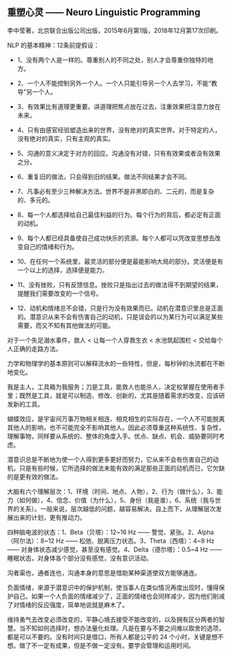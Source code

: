 ## 重塑心灵 —— Neuro Linguistic Programming

李中莹著，北京联合出版公司出版，2015年6月第1版，2018年12月第17次印刷。

NLP 的基本精神：12条前提假设：

- 1、没有两个人是一样的。尊重别人的不同之处，别人才会尊重你独特的地方。

- 2、一个人不能控制另外一个人。一个人只能引导另一个人去学习，不能“教导”另一个人。

- 3、有效果比有道理更重要。讲道理把焦点放在过去，注重效果把注意力放在未来。

- 4、只有由感官经验塑造出来的世界，没有绝对的真实世界。对于特定的人，没有绝对的真实，只有主观的真实。

- 5、沟通的意义决定于对方的回应。沟通没有对错，只有有效果或者没有效果之分。

- 6、重复旧的做法，只会得到旧的结果。做法不同结果才会不同。

- 7、凡事必有至少三种解决方法。世界不是非黑即白的、二元的，而是复杂的、多元的。

- 8、每一个人都选择给自己最佳利益的行为。每个行为的背后，都必定有正面的动机。

- 9、每个人都已经具备使自己成功快乐的资源。每个人都可以凭改变思想去改变自己的情绪和行为。

- 10、在任何一个系统里，最灵活的部分便是最能影响大局的部分。灵活便是有一个以上的选择，选择便是能力。

- 11、没有挫败，只有反馈信息。挫败只是指出过去的做法得不到期望的结果，提醒我们需要改变的一个信号。

- 12、动机和情绪总不会错，只是行为没有效果而已。动机在潜意识里总是正面的。潜意识从来不会有伤害自己的动机，只是误会的以为某行为可以满足某些需要，而又不知有其他做法的可能。

对于一个失足溺水事件，救人 < 让每一个人穿救生衣 < 水池筑起围栏 < 交给每个人正确的走路方法。

力学和物理学的基本原则可以解释流水的一些特性，但是，每秒钟的水流都在不断地变化。

我是主人，工具箱为我服务；刀是工具，能救人也能杀人，决定权掌握在使用者手里；既然是工具，就是可以制造、修改、创新的，尤其是随着需求的改变，应该研发新的工具。

蝴蝶效应，是宇宙间万事万物相关相连、相克相生的实际存在，一个人不可能脱离其他人的影响，也不可能完全不影响其他人。因此必须尊重这种系统性、复杂性，理解事物，同样要从系统的、整体的角度入手。优点、缺点、机会、威胁要同时考虑。

潜意识总是不断地为使一个人得到更多更好而努力，它从来不会有伤害自己的动机，只是有些时候，它所选择的做法未能有效的满足那些正面的动机而已，它欠缺的是更有效的做法。

大脑有六个理解层次：1、环境（时间、地点、人物），2、行为（做什么），3、能力（如何做），4、信念、价值（为什么），5、身份（我是谁），6、系统（我与世界的关系）。一般来说，层次越低的问题，越容易解决。自上而下，从理解层次发展出来的计划，更有推动力。

四种脑电波的状态：1、Beta（贝塔）：12~16 Hz —— 警觉、紧张。2、Alpha（阿尔法）：8~12 Hz —— 松弛、脱离压力状态。3、Theta（西塔）：4~8 Hz —— 对身体状态减少感觉，甚至没有感觉。4、Delta（德尔塔）：0.5~4 Hz —— 睡眠状态，对身体各个部分没有感觉，没有意识活动。

沟者渠也，通者连也，沟通本身的意思是借助某种渠道使双方能够通连。

负面情绪，来源于潜意识中的保护机制，使当事人在类似情况再度出现时，懂得保护自己。如果一个人负面的情绪减少了，正面的情绪也会同样减少，因为他们削减了对情绪的反应强度，简单地说就是麻木了。

维持勇气去改变必须改变的，平静心境去接受不能改变的，以及拥有区分两者的智慧。当不知如何选择时，想办法量化处理。凡是在要与不要之间难以取舍的选项，都是可以不要的。没有时间只是借口，所有人都是公平的 24 个小时，关键是想不想。做了不一定有成果，但是不做一定没有。要学会管理和运用时间。